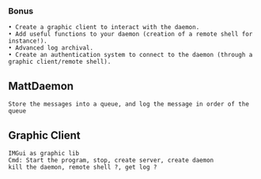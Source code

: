 ### Bonus
	• Create a graphic client to interact with the daemon.
	• Add useful functions to your daemon (creation of a remote shell for instance!).
	• Advanced log archival.
	• Create an authentication system to connect to the daemon (through a graphic client/remote shell).

## MattDaemon
	Store the messages into a queue, and log the message in order of the queue

## Graphic Client 
	IMGui as graphic lib
	Cmd: Start the program, stop, create server, create daemon
	kill the daemon, remote shell ?, get log ?